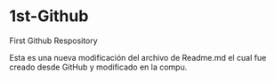 1st-Github
==========

First Github Respository

Esta es una nueva modificación del archivo de Readme.md el cual fue creado desde GitHub y modificado en la compu.